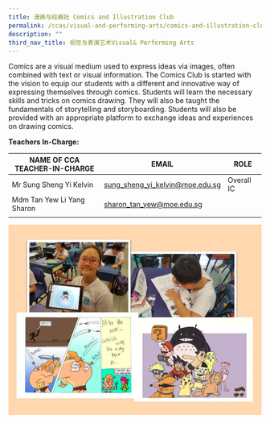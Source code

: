 ```yaml
---
title: 漫画与绘画社 Comics and Illustration Club
permalink: /ccas/visual-and-performing-arts/comics-and-illustration-club/
description: ""
third_nav_title: 视觉与表演艺术Visual& Performing Arts
---
```

Comics are a visual medium used to express ideas via images, often combined with text or visual information. The Comics Club is started with the vision to equip our students with a different and innovative way of expressing themselves through comics. Students will learn the necessary skills and tricks on comics drawing. They will also be taught the fundamentals of storytelling and storyboarding. Students will also be provided with an appropriate platform to exchange ideas and experiences on drawing comics.

**Teachers In-Charge:**

| NAME OF CCA<br>TEACHER-IN-CHARGE | EMAIL | ROLE |
|---|---|---|
| Mr Sung Sheng Yi Kelvin | sung_sheng_yi_kelvin@moe.edu.sg | Overall IC |
| Mdm Tan Yew Li Yang Sharon | sharon_tan_yew@moe.edu.sg |   |
| | | |

![](/images/Slide4.jpg)